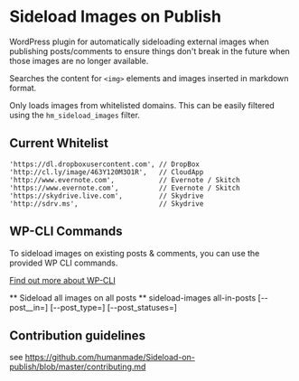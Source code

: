 Sideload Images on Publish
==========================

WordPress plugin for automatically sideloading external images when publishing posts/comments to ensure things don't break in the future when those images are no longer available.

Searches the content for `<img>` elements and images inserted in markdown format.

Only loads images from whitelisted domains. This can be easily filtered using the `hm_sideload_images` filter.

## Current Whitelist
    'https://dl.dropboxusercontent.com', // DropBox
    'http://cl.ly/image/463Y120M3O1R',   // CloudApp
    'http://www.evernote.com',           // Evernote / Skitch
    'https://www.evernote.com',          // Evernote / Skitch
    'https://skydrive.live.com',         // Skydrive
    'http://sdrv.ms',                    // Skydrive

## WP-CLI Commands

To sideload images on existing posts & comments, you can use the provided WP CLI commands.

[Find out more about WP-CLI](http://wp-cli.org/)

** Sideload all images on all posts **
sideload-images all-in-posts [--post__in=<comma separated post IDs>] [--post_type=<comma separated post types>] [--post_statuses=<comma separated post status>]


## Contribution guidelines ##

see https://github.com/humanmade/Sideload-on-publish/blob/master/contributing.md


